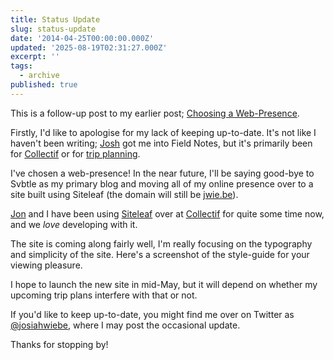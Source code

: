 ```yaml
---
title: Status Update
slug: status-update
date: '2014-04-25T00:00:00.000Z'
updated: '2025-08-19T02:31:27.000Z'
excerpt: ''
tags:
  - archive
published: true
---
```

This is a follow-up post to my earlier post; [Choosing a Web-Presence](http://jwww.me/choosing-blog-format).

Firstly, I'd like to apologise for my lack of keeping up-to-date. It's not like I haven't been writing; [Josh](http://thenewsprint.co) got me into Field Notes, but it's primarily been for [Collectif](http://collectif.co) or for [trip planning](http://thewieb.es).

I've chosen a web-presence! In the near future, I'll be saying good-bye to Svbtle as my primary blog and moving all of my online presence over to a site built using Siteleaf (the domain will still be [jwie.be](http://jwie.be)).

[Jon](http://jondueck.ca) and I have been using [Siteleaf](http://siteleaf.net) over at [Collectif](http://collectif.co) for quite some time now, and we _love_ developing with it.

The site is coming along fairly well, I'm really focusing on the typography and simplicity of the site. Here's a screenshot of the style-guide for your viewing pleasure.[](https://svbtleusercontent.com/4bl146zab5mqua.png)

I hope to launch the new site in mid-May, but it will depend on whether my upcoming trip plans interfere with that or not.

If you'd like to keep up-to-date, you might find me over on Twitter as [@josiahwiebe](https://twitter.com/josiahwiebe), where I may post the occasional update.

Thanks for stopping by!
